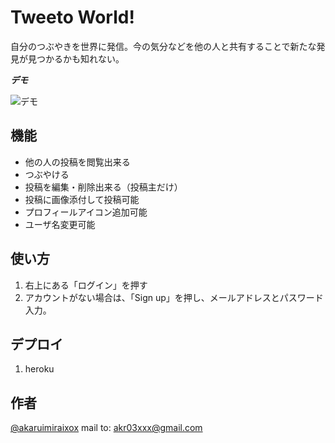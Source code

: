 # Tweeto World!
自分のつぶやきを世界に発信。今の気分などを他の人と共有することで新たな発見が見つかるかも知れない。

***デモ***

![デモ](https://tweetoworld.herokuapp.com/)

## 機能

- 他の人の投稿を閲覧出来る
- つぶやける
- 投稿を編集・削除出来る（投稿主だけ）
- 投稿に画像添付して投稿可能
- プロフィールアイコン追加可能
- ユーザ名変更可能


## 使い方

1. 右上にある「ログイン」を押す
2. アカウントがない場合は、「Sign up」を押し、メールアドレスとパスワード入力。




## デプロイ

1. heroku

## 作者

[@akaruimiraixox](https://twitter.com/akaruimiraixox)
mail to: akr03xxx@gmail.com

